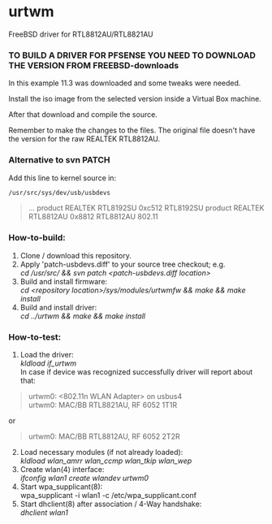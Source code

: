 # urtwm
FreeBSD driver for RTL8812AU/RTL8821AU

### TO BUILD A DRIVER FOR PFSENSE YOU NEED TO DOWNLOAD THE VERSION FROM FREEBSD-downloads

In this example 11.3 was downloaded and some tweaks were needed.

Install the iso image from the selected version inside a Virtual Box machine.

After that download and compile the source.

Remember to make the changes to the files. The original file doesn't have the version for the raw REALTEK RTL8812AU.

### Alternative to svn PATCH

Add this line to kernel source in:

```sh
/usr/src/sys/dev/usb/usbdevs
```
> ...
> product REALTEK RTL8192SU 0xc512 RTL8192SU
> product REALTEK RTL8812AU 0x8812 RTL8812AU 802.11

### **How-to-build:**

1) Clone / download this repository.  
2) Apply 'patch-usbdevs.diff' to your source tree checkout; e.g.  
  *cd /usr/src/ && svn patch \<patch-usbdevs.diff location\>*  
3) Build and install firmware:  
   *cd \<repository location\>/sys/modules/urtwmfw && make && make install*  
4) Build and install driver:  
   *cd ../urtwm && make && make install*  
     
     
   
### **How-to-test:**  
1) Load the driver:  
   *kldload if_urtwm*  
In case if device was recognized successfully driver will report about that:  
> urtwm0: <802.11n WLAN Adapter> on usbus4  
> urtwm0: MAC/BB RTL8821AU, RF 6052 1T1R

or  
> urtwm0: MAC/BB RTL8812AU, RF 6052 2T2R  

2) Load necessary modules (if not already loaded):  
   *kldload wlan_amrr wlan_ccmp wlan_tkip wlan_wep*  
3) Create wlan(4) interface:  
   *ifconfig wlan1 create wlandev urtwm0*  
3) Start wpa_supplicant(8):  
   wpa_supplicant -i wlan1 -c /etc/wpa_supplicant.conf  
4) Start dhclient(8) after association / 4-Way handshake:  
   *dhclient wlan1*  
